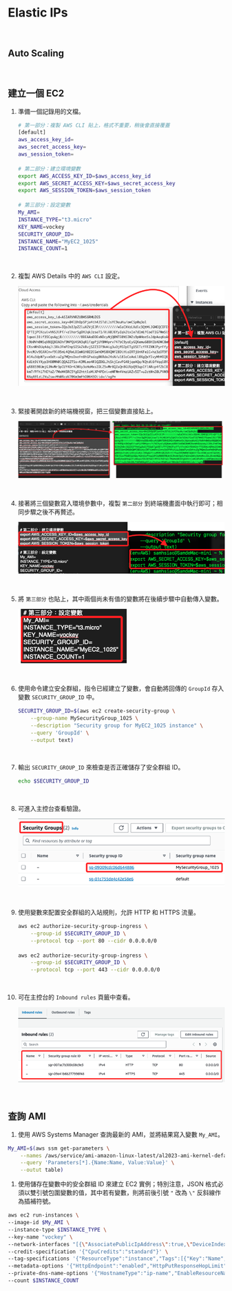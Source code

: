 # Elastic IPs

<br>

## Auto Scaling

<br>

## 建立一個 EC2

1. 準備一個記錄用的文檔。

    ```bash
    # 第一部分：複製 AWS CLI 貼上，格式不重要，稍後會直接覆蓋
    [default]
    aws_access_key_id=
    aws_secret_access_key=
    aws_session_token=

    # 第二部分：建立環境變數
    export AWS_ACCESS_KEY_ID=$aws_access_key_id
    export AWS_SECRET_ACCESS_KEY=$aws_secret_access_key
    export AWS_SESSION_TOKEN=$aws_session_token

    # 第三部分：設定變數
    My_AMI=
    INSTANCE_TYPE="t3.micro"
    KEY_NAME=vockey
    SECURITY_GROUP_ID=
    INSTANCE_NAME="MyEC2_1025"
    INSTANCE_COUNT=1
    ```

<br>

2. 複製 AWS Details 中的 `AWS CLI` 設定。

    ![](images/img_33.png)

<br>

3. 緊接著開啟新的終端機視窗，把三個變數直接貼上。

    ![](images/img_34.png)

<br>

4. 接著將三個變數寫入環境參數中，複製 `第二部分` 到終端機畫面中執行即可；相同步驟之後不再贅述。

    ![](images/img_35.png)

<br>

5. 將 `第三部分` 也貼上，其中兩個尚未有值的變數將在後續步驟中自動傳入變數。

    ![](images/img_36.png)

<br>

6. 使用命令建立安全群組，指令已經建立了變數，會自動將回傳的 `GroupId` 存入變數 `SECURITY_GROUP_ID` 中。

    ```bash
    SECURITY_GROUP_ID=$(aws ec2 create-security-group \
        --group-name MySecurityGroup_1025 \
        --description "Security group for MyEC2_1025 instance" \
        --query 'GroupId' \
        --output text)
    ```

<br>

7. 輸出 `SECURITY_GROUP_ID` 來檢查是否正確儲存了安全群組 ID。

    ```bash
    echo $SECURITY_GROUP_ID
    ```

<br>

8. 可進入主控台查看驗證。

    ![](images/img_37.png)

<br>

9. 使用變數來配置安全群組的入站規則，允許 HTTP 和 HTTPS 流量。

    ```bash
    aws ec2 authorize-security-group-ingress \
        --group-id $SECURITY_GROUP_ID \
        --protocol tcp --port 80 --cidr 0.0.0.0/0

    aws ec2 authorize-security-group-ingress \
        --group-id $SECURITY_GROUP_ID \
        --protocol tcp --port 443 --cidr 0.0.0.0/0
    ```

<br>

10. 可在主控台的 `Inbound rules` 頁籤中查看。

    ![](images/img_38.png)

<br>

## 查詢 AMI

1. 使用 AWS Systems Manager 查詢最新的 AMI，並將結果寫入變數 `My_AMI`。

```bash
My_AMI=$(aws ssm get-parameters \
    --names /aws/service/ami-amazon-linux-latest/al2023-ami-kernel-default-x86_64 \
    --query 'Parameters[*].{Name:Name, Value:Value}' \
    --outut table)
```


1. 使用儲存在變數中的安全群組 ID 來建立 EC2 實例；特別注意，JSON 格式必須以雙引號包圍變數的值，其中若有變數，則將前後引號 `"` 改為 `\"` 反斜線作為插補符號。

```bash
aws ec2 run-instances \
--image-id $My_AMI \
--instance-type $INSTANCE_TYPE \
--key-name "vockey" \
--network-interfaces "[{\"AssociatePublicIpAddress\":true,\"DeviceIndex\":0,\"Groups\":[\"$SECURITY_GROUP_ID\"]}]" \
--credit-specification '{"CpuCredits":"standard"}' \
--tag-specifications '{"ResourceType":"instance","Tags":[{"Key":"Name","Value":"MyEC2_1025"}]}' \
--metadata-options '{"HttpEndpoint":"enabled","HttpPutResponseHopLimit":2,"HttpTokens":"required"}' \
--private-dns-name-options '{"HostnameType":"ip-name","EnableResourceNameDnsARecord":true,"EnableResourceNameDnsAAAARecord":false}' \
--count $INSTANCE_COUNT
```
